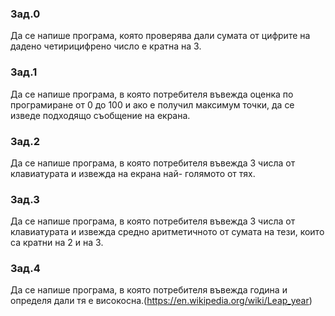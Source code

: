 ### Зад.0
Да се напише програма, която проверява дали сумата от цифрите на дадено четирицифрено число е кратна на 3.

### Зад.1
Да се напише програма, в която потребителя въвежда оценка по програмиране от 0 до 100 и ако е получил максимум точки, да се изведе подходящо съобщение на екрана.

### Зад.2
Да се напише програма, в която потребителя въвежда 3 числа от клавиатурата и извежда на екрана най- голямото от тях.

### Зад.3
Да се напише програма, в която потребителя въвежда 3 числа от клавиатурата и извежда средно аритметичното от сумата на тези, които са кратни на 2 и на 3.

### Зад.4
Да се напише програма, в която потребителя въвежда година и определя дали тя е високосна.(https://en.wikipedia.org/wiki/Leap_year)